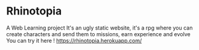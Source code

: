 # Rhinotopia
A Web Learning project
It's an ugly static website, it's a rpg where you can create characters and send them to missions, earn experience and evolve
You can try it here ! https://rhinotopia.herokuapp.com/
